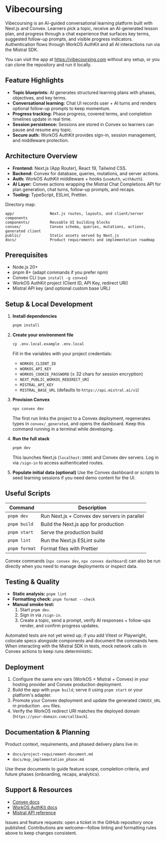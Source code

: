 # Vibecoursing

Vibecoursing is an AI-guided conversational learning platform built with Next.js and Convex. Learners pick a topic, receive an AI-generated lesson plan, and progress through a chat experience that surfaces key terms, suggested follow-up prompts, and visible progress indicators. Authentication flows through WorkOS AuthKit and all AI interactions run via the Mistral SDK.

You can visit the app at https://vibecoursing.com without any setup, or you can clone the repository and run it locally.

## Feature Highlights

- **Topic blueprints:** AI generates structured learning plans with phases, objectives, and key terms.
- **Conversational learning:** Chat UI records user + AI turns and renders optional follow-up prompts to keep momentum.
- **Progress tracking:** Phase progress, covered terms, and completion timelines update in real time.
- **Session persistence:** Sessions are stored in Convex so learners can pause and resume any topic.
- **Secure auth:** WorkOS AuthKit provides sign-in, session management, and middleware protection.

## Architecture Overview

- **Frontend:** Next.js (App Router), React 19, Tailwind CSS.
- **Backend:** Convex for database, queries, mutations, and server actions.
- **Auth:** WorkOS AuthKit middleware + hooks (`useAuth`, `withAuth`).
- **AI Layer:** Convex actions wrapping the Mistral Chat Completions API for plan generation, chat turns, follow-up prompts, and recaps.
- **Tooling:** TypeScript, ESLint, Prettier.

Directory map:
```
app/                Next.js routes, layouts, and client/server components
components/         Reusable UI building blocks
convex/             Convex schema, queries, mutations, actions, generated client
public/             Static assets served by Next.js
docs/               Product requirements and implementation roadmap
```

## Prerequisites

- Node.js 20+
- pnpm 8+ (adapt commands if you prefer npm)
- Convex CLI (`npm install -g convex`)
- WorkOS AuthKit project (Client ID, API Key, redirect URI)
- Mistral API key (and optional custom base URL)

## Setup & Local Development

1. **Install dependencies**
   ```bash
   pnpm install
   ```

2. **Create your environment file**
   ```bash
   cp .env.local.example .env.local
   ```
   Fill in the variables with your project credentials:
   - `WORKOS_CLIENT_ID`
   - `WORKOS_API_KEY`
   - `WORKOS_COOKIE_PASSWORD` (≥ 32 chars for session encryption)
   - `NEXT_PUBLIC_WORKOS_REDIRECT_URI`
   - `MISTRAL_API_KEY`
   - `MISTRAL_BASE_URL` (defaults to `https://api.mistral.ai/v1`)

3. **Provision Convex**
   ```bash
   npx convex dev
   ```
   The first run links the project to a Convex deployment, regenerates types in `convex/_generated`, and opens the dashboard. Keep this command running in a terminal while developing.

4. **Run the full stack**
   ```bash
   pnpm dev
   ```
   This launches Next.js (`localhost:3000`) and Convex dev servers. Log in via `/sign-in` to access authenticated routes.

5. **Populate initial data (optional)**
   Use the Convex dashboard or scripts to seed learning sessions if you need demo content for the UI.

## Useful Scripts

| Command | Description |
| --- | --- |
| `pnpm dev` | Run Next.js + Convex dev servers in parallel |
| `pnpm build` | Build the Next.js app for production |
| `pnpm start` | Serve the production build |
| `pnpm lint` | Run the Next.js ESLint suite |
| `pnpm format` | Format files with Prettier |

Convex commands (`npx convex dev`, `npx convex dashboard`) can also be run directly when you need to manage deployments or inspect data.

## Testing & Quality

- **Static analysis:** `pnpm lint`
- **Formatting check:** `pnpm format --check`
- **Manual smoke test:**
  1. Start `pnpm dev`.
  2. Sign in via `/sign-in`.
  3. Create a topic, send a prompt, verify AI responses + follow-ups render, and confirm progress updates.

Automated tests are not yet wired up; if you add Vitest or Playwright, colocate specs alongside components and document the commands here. When interacting with the Mistral SDK in tests, mock network calls in Convex actions to keep runs deterministic.

## Deployment

1. Configure the same env vars (WorkOS + Mistral + Convex) in your hosting provider and Convex production deployment.
2. Build the app with `pnpm build`; serve it using `pnpm start` or your platform's adapter.
3. Promote your Convex deployment and update the generated `CONVEX_URL` in production `.env` files.
4. Verify the WorkOS redirect URI matches the deployed domain (`https://your-domain.com/callback`).

## Documentation & Planning

Product context, requirements, and phased delivery plans live in:
- `docs/project-requirement-document.md`
- `docs/mvp_implementation_phase.md`

Use these documents to guide feature scope, completion criteria, and future phases (onboarding, recaps, analytics).

## Support & Resources

- [Convex docs](https://docs.convex.dev/)
- [WorkOS AuthKit docs](https://workos.com/docs/authkit)
- [Mistral API reference](https://docs.mistral.ai/)

Issues and feature requests: open a ticket in the GitHub repository once published. Contributions are welcome—follow linting and formatting rules above to keep changes consistent.
